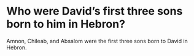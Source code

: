 # Who were David’s first three sons born to him in Hebron?

Amnon, Chileab, and Absalom were the first three sons born to David in Hebron.
